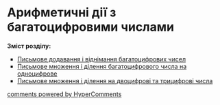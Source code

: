 <div id="hypercomments_widget" class="js-hypercomments-widget invisible"></div>

# Арифметичні дії з багатоцифровими числами
<p><b>Зміст розділу:</b></p>
<ul type="square">
<li><a href="http://mathmon14.ed-era.com/4/pismove_dodavannya_ta_vydnmannya_bagatotsifrovih_chisel.html">Письмове додавання і віднімання багатоцифрових чисел</a></li>
<li><a href="http://mathmon14.ed-era.com/4/pismove_mnozhennya_ta_dylennya_bagatotsifrovogo_chisla.html">Письмове множення і ділення багатоцифрового числа на одноцифрове</a></li>
<li><a href="http://mathmon14.ed-era.com/4/pismove_mnozhennya_ta_dylennya_na_dvotsifrovy_ta_tritsyfrovi_chysla.html">Письмове множення і ділення на двоцифрові та трицифрові числа</a></li>
</ul>

<div class="js-hypercomments-container">
    <a href="http://hypercomments.com" class="hc-link" title="comments widget">comments powered by HyperComments</a>
</div>
